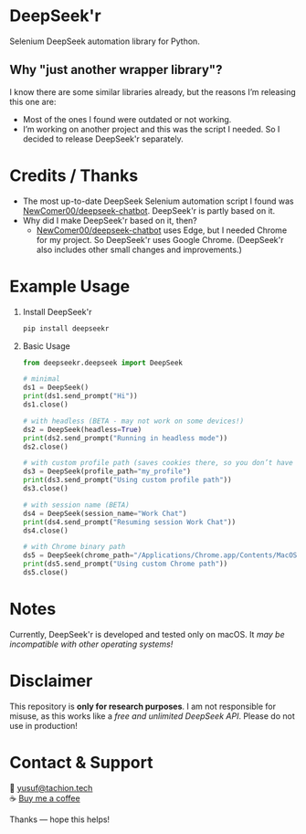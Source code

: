 # DeepSeek'r

Selenium DeepSeek automation library for Python.

## Why "just another wrapper library"?

I know there are some similar libraries already, but the reasons I’m releasing this one are:
- Most of the ones I found were outdated or not working.
- I’m working on another project and this was the script I needed. So I decided to release DeepSeek'r separately.

# Credits / Thanks

- The most up-to-date DeepSeek Selenium automation script I found was [NewComer00/deepseek-chatbot](https://github.com/NewComer00/deepseek-chatbot). DeepSeek'r is partly based on it.
- Why did I make DeepSeek'r based on it, then?
	- [NewComer00/deepseek-chatbot](https://github.com/NewComer00/deepseek-chatbot) uses Edge, but I needed Chrome for my project. So DeepSeek'r uses Google Chrome. (DeepSeek'r also includes other small changes and improvements.)

# Example Usage

1. Install DeepSeek'r  
	```bash
	pip install deepseekr
	```

2. Basic Usage  
	```python
	from deepseekr.deepseek import DeepSeek

	# minimal
	ds1 = DeepSeek()
	print(ds1.send_prompt("Hi"))
	ds1.close()

	# with headless (BETA - may not work on some devices!)
	ds2 = DeepSeek(headless=True)
	print(ds2.send_prompt("Running in headless mode"))
	ds2.close()

	# with custom profile path (saves cookies there, so you don’t have to log in again)
	ds3 = DeepSeek(profile_path="my_profile")
	print(ds3.send_prompt("Using custom profile path"))
	ds3.close()

	# with session name (BETA)
	ds4 = DeepSeek(session_name="Work Chat")
	print(ds4.send_prompt("Resuming session Work Chat"))
	ds4.close()

	# with Chrome binary path
	ds5 = DeepSeek(chrome_path="/Applications/Chrome.app/Contents/MacOS/Google Chrome")
	print(ds5.send_prompt("Using custom Chrome path"))
	ds5.close()
	```

# Notes

Currently, DeepSeek'r is developed and tested only on macOS. It *may be incompatible with other operating systems!*

# Disclaimer

This repository is **only for research purposes**. I am not responsible for misuse, as this works like a *free and unlimited DeepSeek API*. Please do not use in production!

# Contact & Support

📧 [yusuf@tachion.tech](mailto:yusuf@tachion.tech)  
☕ [Buy me a coffee](https://buymeacoffee.com/myusuf)

Thanks — hope this helps!
